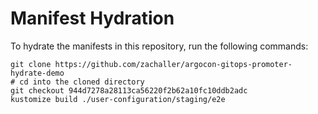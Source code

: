 # Manifest Hydration

To hydrate the manifests in this repository, run the following commands:

```shell
git clone https://github.com/zachaller/argocon-gitops-promoter-hydrate-demo
# cd into the cloned directory
git checkout 944d7278a28113ca56220f2b62a10fc10ddb2adc
kustomize build ./user-configuration/staging/e2e
```
